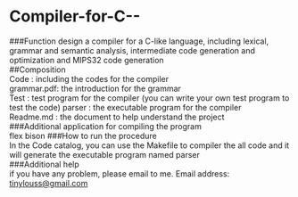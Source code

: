 # Compiler-for-C--
###Function
design a compiler for a C-like language, including lexical, grammar and semantic analysis, intermediate code generation and optimization and MIPS32 code generation  
##Composition  
Code : including the codes for the compiler  
grammar.pdf: the introduction for the grammar  
Test : test program for the compiler (you can write your own test program to test the code)
parser : the executable program for the compiler  
Readme.md : the document to help understand the project  
###Additional application for compiling the program   
flex bison
###How to run the procedure  
In the Code catalog, you can use the Makefile to compiler the all code and it will generate the executable program named parser  
###Additional help  
if you have any problem, please email to me. Email address: tinylouss@gmail.com
